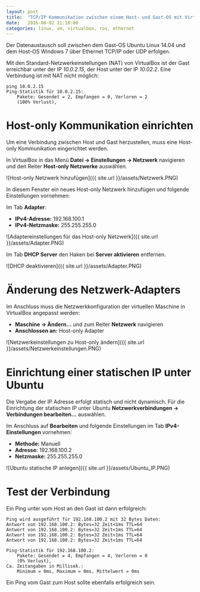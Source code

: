 ```yaml
---
layout: post
title:  "TCP/IP Kommunikation zwischen einem Host- und Gast-OS mit VirtualBox"
date:   2016-08-02 21:10:00
categories: linux, vm, virtualbox, ros, ethernet
---
```


Der Datenaustausch soll zwischen dem Gast-OS Ubuntu Linux 14.04 und dem Host-OS Windows 7 über Ethernet TCP/IP oder UDP erfolgen. 

Mit den Standard-Netzwerkeinstellungen (NAT) von VirtualBox ist der Gast erreichbar unter der IP *10.0.2.15*, der Host unter der IP *10.02.2*.
Eine Verbindung ist mit NAT nicht möglich:

```
ping 10.0.2.15
Ping-Statistik für 10.0.2.15:
    Pakete: Gesendet = 2, Empfangen = 0, Verloren = 2
    (100% Verlust),
```

# Host-only Kommunikation einrichten

Um eine Verbindung zwischen Host und Gast herzustellen, muss eine Host-only Kommunikation eingerichtet werden.

In VirtualBox in das Menü **Datei -> Einstellungen -> Netzwerk** navigieren und den Reiter **Host-only Netzwerke** auswählen.

![Host-only Netzwerk hinzufügen]({{ site.url }}/assets/Netzwerk.PNG)

In diesem Fenster ein neues Host-only Netzwerk hinzufügen und folgende Einstellungen vornehmen:

Im Tab **Adapter**:

* **IPv4-Adresse:** 192.168.100.1
* **IPv4-Netzmaske:** 255.255.255.0

![Adaptereinstellungen für das Host-only Netzwerk]({{ site.url }}/assets/Adapter.PNG)

Im Tab **DHCP Server** den Haken bei **Server aktivieren** entfernen. 

![DHCP deaktivieren]({{ site.url }}/assets/Adapter.PNG)

# Änderung des Netzwerk-Adapters

Im Anschluss muss die Netzwerkkonfiguration der virtuellen Maschine in VirtualBox angepasst werden:

* **Maschine -> Ändern...** und zum Reiter **Netzwerk** navigieren
* **Anschlossen an:** Host-only Adapter

![Netzwerkeinstellungen zu Host-only ändern]({{ site.url }}/assets/Netzwerkeinstellungen.PNG)

# Einrichtung einer statischen IP unter Ubuntu
Die Vergabe der IP Adresse erfolgt statisch und nicht dynamisch. 
Für die Einrichtung der statischen IP unter Ubuntu **Netzwerkverbindungen -> Verbindungen bearbeiten...** auswählen.

Im Anschluss auf **Bearbeiten** und folgende Einstellungen im Tab **IPv4-Einstellungen** vornehmen:

* **Methode:** Manuell
* **Adresse:** 192.168.100.2
* **Netzmaske:** 255.255.255.0

![Ubuntu statische IP anlegen]({{ site.url }}/assets/Ubuntu_IP.PNG)

# Test der Verbindung

Ein Ping unter vom Host an den Gast ist dann erfolgreich:

```
Ping wird ausgeführt für 192.168.100.2 mit 32 Bytes Daten:
Antwort von 192.168.100.2: Bytes=32 Zeit<1ms TTL=64
Antwort von 192.168.100.2: Bytes=32 Zeit<1ms TTL=64
Antwort von 192.168.100.2: Bytes=32 Zeit<1ms TTL=64
Antwort von 192.168.100.2: Bytes=32 Zeit<1ms TTL=64

Ping-Statistik für 192.168.100.2:
    Pakete: Gesendet = 4, Empfangen = 4, Verloren = 0
    (0% Verlust),
Ca. Zeitangaben in Millisek.:
    Minimum = 0ms, Maximum = 0ms, Mittelwert = 0ms
```

Ein Ping vom Gast zum Host sollte ebenfalls erfolgreich sein.
